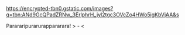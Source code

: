 https://encrypted-tbn0.gstatic.com/images?q=tbn:ANd9GcQPadZRNw_3ErlphrH_jyl2tgc3OVcZo4HWo5igKbVjAA&s

Parararipurarurappararara! > - <
